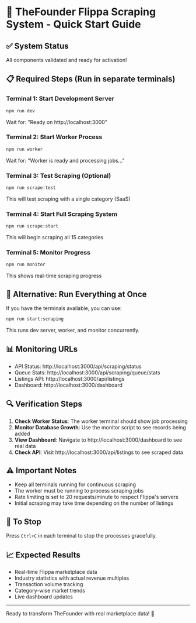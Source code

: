 # 🚀 TheFounder Flippa Scraping System - Quick Start Guide

## ✅ System Status
All components validated and ready for activation!

## 📋 Required Steps (Run in separate terminals)

### Terminal 1: Start Development Server
```bash
npm run dev
```
Wait for: "Ready on http://localhost:3000"

### Terminal 2: Start Worker Process
```bash
npm run worker
```
Wait for: "Worker is ready and processing jobs..."

### Terminal 3: Test Scraping (Optional)
```bash
npm run scrape:test
```
This will test scraping with a single category (SaaS)

### Terminal 4: Start Full Scraping System
```bash
npm run scrape:start
```
This will begin scraping all 15 categories

### Terminal 5: Monitor Progress
```bash
npm run monitor
```
This shows real-time scraping progress

## 🎯 Alternative: Run Everything at Once
If you have the terminals available, you can use:
```bash
npm run start:scraping
```
This runs dev server, worker, and monitor concurrently.

## 📊 Monitoring URLs

- API Status: http://localhost:3000/api/scraping/status
- Queue Stats: http://localhost:3000/api/scraping/queue/stats
- Listings API: http://localhost:3000/api/listings
- Dashboard: http://localhost:3000/dashboard

## 🔍 Verification Steps

1. **Check Worker Status**: The worker terminal should show job processing
2. **Monitor Database Growth**: Use the monitor script to see records being added
3. **View Dashboard**: Navigate to http://localhost:3000/dashboard to see real data
4. **Check API**: Visit http://localhost:3000/api/listings to see scraped data

## ⚠️ Important Notes

- Keep all terminals running for continuous scraping
- The worker must be running to process scraping jobs
- Rate limiting is set to 20 requests/minute to respect Flippa's servers
- Initial scraping may take time depending on the number of listings

## 🛑 To Stop

Press `Ctrl+C` in each terminal to stop the processes gracefully.

## 📈 Expected Results

- Real-time Flippa marketplace data
- Industry statistics with actual revenue multiples
- Transaction volume tracking
- Category-wise market trends
- Live dashboard updates

---

Ready to transform TheFounder with real marketplace data! 🎉